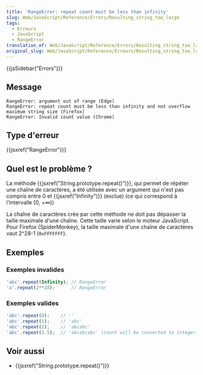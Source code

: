 ```yaml
---
title: 'RangeError: repeat count must be less than infinity'
slug: Web/JavaScript/Reference/Errors/Resulting_string_too_large
tags:
  - Erreurs
  - JavaScript
  - RangeError
translation_of: Web/JavaScript/Reference/Errors/Resulting_string_too_large
original_slug: Web/JavaScript/Reference/Erreurs/Resulting_string_too_large
---
```

{{jsSidebar("Errors")}}

## Message

    RangeError: argument out of range (Edge)
    RangeError: repeat count must be less than infinity and not overflow maximum string size (Firefox)
    RangeError: Invalid count value (Chrome)

## Type d'erreur

{{jsxref("RangeError")}}

## Quel est le problème ?

La méthode {{jsxref("String.prototype.repeat()")}}, qui permet de répéter une chaîne de caractères, a été utilisée avec un argument qui n'est pas compris entre 0 et {{jsxref("Infinity")}} (exclue) (ce qui correspond à l'intervalle \[0, +∞))

La chaîne de caractères crée par cette méthode ne doit pas dépasser la taille maximale d'une chaîne. Cette taille varie selon le moteur JavaScript. Pour Firefox (SpiderMonkey), la taille maximale d'une chaîne de caractères vaut 2^28-1 (`0xFFFFFFF`).

## Exemples

### Exemples invalides

```js example-bad
'abc'.repeat(Infinity); // RangeError
'a'.repeat(2**28);      // RangeError
```

### Exemples valides

```js example-good
'abc'.repeat(0);    // ''
'abc'.repeat(1);    // 'abc'
'abc'.repeat(2);    // 'abcabc'
'abc'.repeat(3.5);  // 'abcabcabc' (count will be converted to integer)
```

## Voir aussi

- {{jsxref("String.prototype.repeat()")}}
